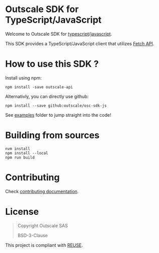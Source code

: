 # Outscale SDK for TypeScript/JavaScript

Welcome to Outscale SDK for [typescript](https://www.typescriptlang.org/)/[javascript](https://en.wikipedia.org/wiki/JavaScript).

This SDK provides a TypeScript/JavaScript client that utilizes [Fetch API](https://fetch.spec.whatwg.org/). 

# How to use this SDK ?

Install using npm:
```
npm install -save outscale-api
```

Alternativly, you can directly use github:
```
npm install --save github:outscale/osc-sdk-js
```

See [examples](examples/) folder to jump straight into the code!

# Building from sources

```
nvm install
npm install --local
npm run build
```

# Contributing

Check [contributing documentation](CONTRIBUTING.md).

# License

> Copyright Outscale SAS
>
> BSD-3-Clause

This project is compliant with [REUSE](https://reuse.software/).
